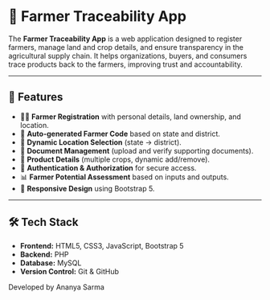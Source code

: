 # 🌱 Farmer Traceability App

The **Farmer Traceability App** is a web application designed to register farmers, manage land and crop details, and ensure transparency in the agricultural supply chain. It helps organizations, buyers, and consumers trace products back to the farmers, improving trust and accountability.

---

## 🚀 Features
- 👨‍🌾 **Farmer Registration** with personal details, land ownership, and location.
- 🧮 **Auto-generated Farmer Code** based on state and district.
- 📍 **Dynamic Location Selection** (state → district).
- 📑 **Document Management** (upload and verify supporting documents).
- 🌾 **Product Details** (multiple crops, dynamic add/remove).
- 🔐 **Authentication & Authorization** for secure access.
- 📊 **Farmer Potential Assessment** based on inputs and outputs.
- 📱 **Responsive Design** using Bootstrap 5.

---

## 🛠️ Tech Stack
- **Frontend:** HTML5, CSS3, JavaScript, Bootstrap 5  
- **Backend:** PHP  
- **Database:** MySQL  
- **Version Control:** Git & GitHub  


Developed by Ananya Sarma


